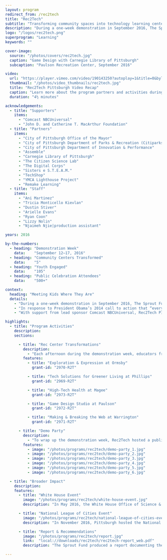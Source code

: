 ```yaml
---
layout: program
redirect_from: /rec2tech
title: "Rec2Tech"
subtitle: "Transforming community spaces into technology learning centers for Pittsburgh youth."
description: "During a one-week demonstration in September 2016, The Sprout Fund worked with the City of Pittsburgh and educators from the Remake Learning Network to transform 5 city-owned recreation centers into technology-enhanced STEAM learning centers."
logo: "/logos/rec2tech.png"
superprogram: "Learning"
keywords: ""

cover-image:
  source: "/photos/covers/rec2tech.jpg"
  caption: "Game Design with Carnegie Library of Pittsburgh"
  subcaption: "Paulson Recreation Center, September 2016"

video:
  url: "https://player.vimeo.com/video/190143250?autoplay=1&title=0&byline=0&portrait=0"
  thumbnail: "/photos/video_thumbnails/rec2tech.jpg"
  title: "Rec2Tech Pittsburgh Video Recap"
  caption: "Learn more about the program partners and activities during the demonstration week in September 2016."
  duration: "4½ minutes"

acknowledgements:
  - title: "Supporters"
    items:
      - "Comcast NBCUniversal"
      - "John D. and Catherine T. MacArthur Foundation"
  - title: "Partners"
    items:
      - "City of Pittsburgh Office of the Mayor"
      - "City of Pittsburgh Department of Parks & Recreation (Citiparks)"
      - "City of Pittsburgh Department of Innovation & Performance"
      - "Assemble"
      - "Carnegie Library of Pittsburgh"
      - "The Citizen Science Lab"
      - "The Digital Corps"
      - "Sisters e S.T.E.A.M."
      - "TechShop"
      - "YMCA Lighthouse Project"
      - "Remake Learning"
  - title: "Staff"
    items:
      - "Ani Martinez"
      - "Tricia Monticello Kievlan"
      - "Dustin Stiver"
      - "Arielle Evans"
      - "Ryan Coon"
      - "Lizzy Nolin"
      - "Njaimeh Njie|production assistant"

years: 2016

by-the-numbers:
  - heading: "Demonstration Week"
    data:    "September 12–17, 2016"
  - heading: "Community Centers Transformed"
    data:    "5"
  - heading: "Youth Engaged"
    data:    "105"
  - heading: "Public Celebration Attendees"
    data:    "500+"

context:
  heading: "Meeting Kids Where They Are"
  details:
    - "During a one-week demonstration in September 2016, The Sprout Fund worked with the City of Pittsburgh and educators from the Remake Learning Network to transform 5 city-owned recreation centers into technology-enhanced STEAM learning centers where youth learned to use technology to express their creativity, solve real-world problems, and build job-ready skills."
    - "In response to President Obama’s 2014 call to action that “every company, every college, every community, every citizen joins us as we lift up makers and builders and doers across the country,” Pittsburgh joined a national movement to transform underutilized municipal assets like recreation centers into youth- centered, technology-enabled, maker learning spaces. For people who lack reliable internet service and access to technology, these “Rec2Tech” transformations can increase digital literacy and cultivate skills connected to future employment."
    - "With support from lead sponsor Comcast NBCUniversal, Rec2Tech Pittsburgh demonstrated how partners from the public, private, and nonprofit sectors can work together to start to address the digital divide and help young people can engage with science, technology, engineering, arts, and math (STEAM)."

highlights:
  - title: "Program Activities"
    description:
    sections:

      - title: "Rec Center Transformations"
        description:
          - "Each afternoon during the demonstration week, educators from local nonprofit program providers hosted hands-on STEAM learning activities for youth ages 7 to 12. Sessions challenged youth to apply lessons learned in science, technology, engineering, arts, and math to complete a project that helped solve a community challenge. And rec center staff made sure each session included a snack, physical activity, and dinner so that youth had all the basic resources they needed to stay healthy and engaged."
        features:
          - title: "Exploration & Expression at Ormsby"
            grant-id: "2970-R2T"

          - title: "Tech Solutions for Greener Living at Phillips"
            grant-id: "2969-R2T"

          - title: "High-Tech Health at Magee"
            grant-id: "2973-R2T"

          - title: "Game Design Studio at Paulson"
            grant-id: "2972-R2T"

          - title: "Making & Breaking the Web at Warrington"
            grant-id: "2971-R2T"

      - title: "Demo Party"
        description:
          - "To wrap up the demonstration week, Rec2Tech hosted a public party in Pittsburgh’s Schenley Plaza that made neighborhood programming accessible to everyone in the city. This showcase lifted up the youth participants’ work and raised public awareness of the program."
        features:
          - image: "/photos/programs/rec2tech/demo-party_1.jpg"
          - image: "/photos/programs/rec2tech/demo-party_2.jpg"
          - image: "/photos/programs/rec2tech/demo-party_3.jpg"
          - image: "/photos/programs/rec2tech/demo-party_4.jpg"
          - image: "/photos/programs/rec2tech/demo-party_5.jpg"
          - image: "/photos/programs/rec2tech/demo-party_6.jpg"

  - title: "Broader Impact"
    description:
    features:
      - title: "White House Event"
        image: "/photos/programs/rec2tech/white-house-event.jpg"
        description: "In May 2016, the White House Office of Science & Technology Policy convened more than a dozen cities to take the first steps toward building a nationwide movement to expand access to new and innovative learning opportunities for students living in under-resourced and disadvantaged communities through local Rec2Tech initiatives. Sprout helped lead and coordinate this event."

      - title: "National League of Cities Event"
        image: "/photos/programs/rec2tech/national-league-of-cities-event.jpg"
        description: "In November 2016, Pittsburgh hosted the National League of Cities annual conference. More than 40 leaders from cities across the United States and Canada attended a “mobile workshop” that showcased Pittsburgh’s Rec2Tech demonstration project. Students from Ormbsy Recreation Center attended the event and participated in mini-sessions from each the five Rec2Tech funded projects."

      - title: "Report & Recommendations"
        image: "/photos/programs/rec2tech/report.jpg"
        link:  "local://downloads/rec2tech/rec2tech-report_web.pdf"
        description: "The Sprout Fund produced a report documenting the demonstration project from planning to evaluation. It also included recommendations for replicating similar Rec2Tech programs in other communities."

---
```

